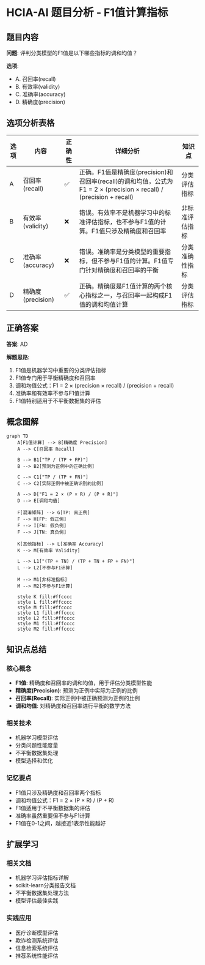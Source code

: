 # HCIA-AI 题目分析 - F1值计算指标

## 题目内容

**问题**: 评判分类模型的F1值是以下哪些指标的调和均值？

**选项**:
- A. 召回率(recall)
- B. 有效率(validity)
- C. 准确率(accuracy)
- D. 精确度(precision)

## 选项分析表格

| 选项 | 内容 | 正确性 | 详细分析 | 知识点 |
|------|------|--------|----------|--------|
| A | 召回率(recall) | ✅ | 正确。F1值是精确度(precision)和召回率(recall)的调和均值，公式为F1 = 2 × (precision × recall) / (precision + recall) | 分类评估指标 |
| B | 有效率(validity) | ❌ | 错误。有效率不是机器学习中的标准评估指标，也不参与F1值的计算。F1值只涉及精确度和召回率 | 非标准评估指标 |
| C | 准确率(accuracy) | ❌ | 错误。准确率是分类模型的重要指标，但不参与F1值的计算。F1值专门针对精确度和召回率的平衡 | 分类准确性指标 |
| D | 精确度(precision) | ✅ | 正确。精确度是F1值计算的两个核心指标之一，与召回率一起构成F1值的调和均值计算 | 分类评估指标 |

## 正确答案
**答案**: AD

**解题思路**: 
1. F1值是机器学习中重要的分类评估指标
2. F1值专门用于平衡精确度和召回率
3. 调和均值公式：F1 = 2 × (precision × recall) / (precision + recall)
4. 准确率和有效率不参与F1值计算
5. F1值特别适用于不平衡数据集的评估

## 概念图解

```mermaid
graph TD
    A[F1值计算] --> B[精确度 Precision]
    A --> C[召回率 Recall]
    
    B --> B1["TP / (TP + FP)"]
    B --> B2[预测为正例中的正确比例]
    
    C --> C1["TP / (TP + FN)"]
    C --> C2[实际正例中被正确识别的比例]
    
    A --> D["F1 = 2 × (P × R) / (P + R)"]
    D --> E[调和均值]
    
    F[混淆矩阵] --> G[TP: 真正例]
    F --> H[FP: 假正例]
    F --> I[FN: 假负例]
    F --> J[TN: 真负例]
    
    K[其他指标] --> L[准确率 Accuracy]
    K --> M[有效率 Validity]
    
    L --> L1["(TP + TN) / (TP + TN + FP + FN)"]
    L --> L2[不参与F1计算]
    
    M --> M1[非标准指标]
    M --> M2[不参与F1计算]
    
    style K fill:#ffcccc
    style L fill:#ffcccc
    style M fill:#ffcccc
    style L1 fill:#ffcccc
    style L2 fill:#ffcccc
    style M1 fill:#ffcccc
    style M2 fill:#ffcccc
```

## 知识点总结

### 核心概念
- **F1值**: 精确度和召回率的调和均值，用于评估分类模型性能
- **精确度(Precision)**: 预测为正例中实际为正例的比例
- **召回率(Recall)**: 实际正例中被正确预测为正例的比例
- **调和均值**: 对精确度和召回率进行平衡的数学方法

### 相关技术
- 机器学习模型评估
- 分类问题性能度量
- 不平衡数据集处理
- 模型选择和优化

### 记忆要点
- F1值只涉及精确度和召回率两个指标
- 调和均值公式：F1 = 2 × (P × R) / (P + R)
- F1值适用于不平衡数据集的评估
- 准确率虽然重要但不参与F1计算
- F1值在0-1之间，越接近1表示性能越好

## 扩展学习

### 相关文档
- 机器学习评估指标详解
- scikit-learn分类报告文档
- 不平衡数据集处理方法
- 模型评估最佳实践

### 实践应用
- 医疗诊断模型评估
- 欺诈检测系统评估
- 信息检索系统评估
- 推荐系统性能评估